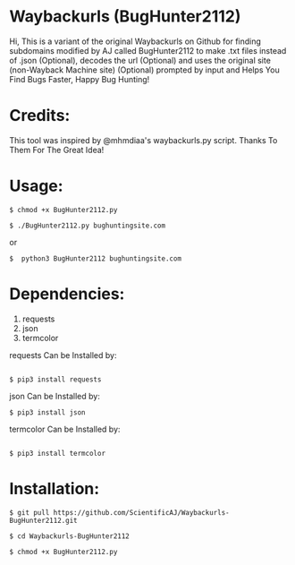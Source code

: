 # Waybackurls (BugHunter2112)
Hi, This is a variant of the original Waybackurls on Github for finding subdomains modified by AJ called BugHunter2112 to make .txt files instead of 
.json (Optional), decodes the url (Optional) and uses the original site (non-Wayback Machine site) (Optional) prompted by input and Helps You Find Bugs Faster,  Happy Bug Hunting!





# Credits:

This tool was inspired by @mhmdiaa's waybackurls.py script. Thanks To Them For The Great Idea!



# Usage:
```
$ chmod +x BugHunter2112.py

$ ./BugHunter2112.py bughuntingsite.com

```
or 
```
$  python3 BugHunter2112 bughuntingsite.com

```



# Dependencies:

1. requests
2. json
3. termcolor


requests Can be Installed by:

```

$ pip3 install requests

```

json Can be Installed by:

```
$ pip3 install json

```

termcolor Can be Installed by:

```

$ pip3 install termcolor

```

# Installation:

```
$ git pull https://github.com/ScientificAJ/Waybackurls-BugHunter2112.git

$ cd Waybackurls-BugHunter2112

$ chmod +x BugHunter2112.py

```
